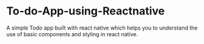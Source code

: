 # To-do-App-using-Reactnative
A simple Todo app built with react native which helps you to understand the use of basic components and styling in react native. 
